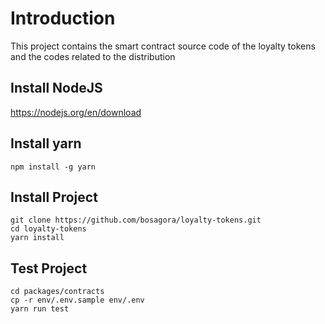 # Introduction

This project contains the smart contract source code of the loyalty tokens and the codes related to the distribution

## Install NodeJS

https://nodejs.org/en/download

## Install yarn

```shell
npm install -g yarn
```

## Install Project

```shell
git clone https://github.com/bosagora/loyalty-tokens.git
cd loyalty-tokens
yarn install
```

## Test Project

```shell
cd packages/contracts
cp -r env/.env.sample env/.env
yarn run test
```
